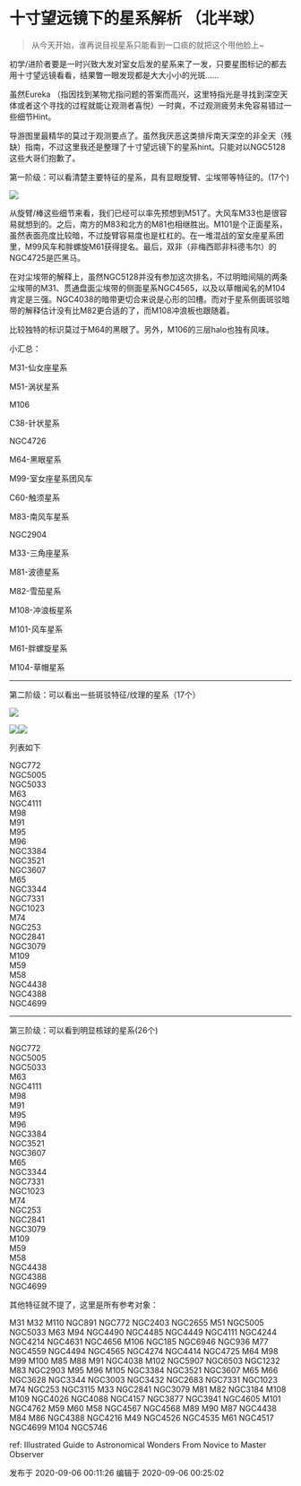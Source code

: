 # 十寸望远镜下的星系解析 （北半球）

> 从今天开始，谁再说目视星系只能看到一口痰的就把这个甩他脸上~

  

初学/进阶者要是一时兴致大发对室女后发的星系来了一发，只要星图标记的都去用十寸望远镜看看，结果瞥一眼发现都是大大小小的光斑……

虽然Eureka
（指因找到某物尤指问题的答案而高兴，这里特指光是寻找到深空天体或者这个寻找的过程就能让观测者喜悦）一时爽，不过观测疲劳未免容易错过一些细节Hint。

导游图里最精华的莫过于观测要点了。虽然我厌恶这类排斥南天深空的非全天（残缺）指南，不过这里我还是整理了十寸望远镜下的星系hint。只能对以NGC5128这些大哥们抱歉了。

  

第一阶级：可以看清楚主要特征的星系，具有显眼旋臂、尘埃带等特征的。(17个)

  

![](https://pic1.zhimg.com/v2-c50e52ae0d0a116c804e64348096d16a_720w.jpg?source=d16d100b)

  

从旋臂/棒这些细节来看，我们已经可以率先预想到M51了。大风车M33也是很容易就想到的。之后，南方的M83和北方的M81也相继胜出。M101是个正面星系，虽然表面亮度比较暗，不过旋臂容易度也是杠杠的。在一堆混战的室女座星系团里，M99风车和胖螺旋M61获得提名。最后，双非（非梅西耶非科德韦尔）的NGC4725是匹黑马。

在对尘埃带的解释上，虽然NGC5128并没有参加这次排名，不过明暗间隔的两条尘埃带的M31、贯通盘面尘埃带的侧面星系NGC4565，以及以草帽闻名的M104肯定是三强。NGC4038的暗带更切合来说是心形的凹槽。而对于星系侧面斑驳暗带的解释估计没有比M82更合适的了，而M108冲浪板也跟随着。

比较独特的标识莫过于M64的黑眼了。另外，M106的三层halo也独有风味。

  

小汇总：

M31-仙女座星系

M51-涡状星系

M106

C38-针状星系

NGC4726

M64-黑眼星系

M99-室女座星系团风车

C60-触须星系

M83-南风车星系

NGC2904

M33-三角座星系

M81-波德星系

M82-雪茄星系

M108-冲浪板星系

M101-风车星系

M61-胖螺旋星系

M104-草帽星系

  

* * *

  

第二阶级：可以看出一些斑驳特征/纹理的星系（17个）

![](https://pic2.zhimg.com/v2-f52c65934d8460eafa341d65c6d8212c_720w.png?source=d16d100b)

  

![](https://pic1.zhimg.com/v2-b912652b77a0ad7a799173cfd8826a3b_720w.png?source=d16d100b)![](https://pica.zhimg.com/v2-8c76deb137df849ee351eb882083e0b1_720w.png?source=d16d100b)

  

列表如下

NGC772  
NGC5005  
NGC5033  
M63  
NGC4111  
M98  
M91  
M95  
M96  
NGC3384  
NGC3521  
NGC3607  
M65  
NGC3344  
NGC7331  
NGC1023  
M74  
NGC253  
NGC2841  
NGC3079  
M109  
M59  
M58  
NGC4438  
NGC4388  
NGC4699

* * *

  

第三阶级：可以看到明显核球的星系(26个)

NGC772  
NGC5005  
NGC5033  
M63  
NGC4111  
M98  
M91  
M95  
M96  
NGC3384  
NGC3521  
NGC3607  
M65  
NGC3344  
NGC7331  
NGC1023  
M74  
NGC253  
NGC2841  
NGC3079  
M109  
M59  
M58  
NGC4438  
NGC4388  
NGC4699

  

其他特征就不提了，这里是所有参考对象：

M31 M32 M110 NGC891 NGC772 NGC2403 NGC2655 M51 NGC5005 NGC5033 M63 M94 NGC4490
NGC4485 NGC4449 NGC4111 NGC4244 NGC4214 NGC4631 NGC4656 M106 NGC185 NGC6946
NGC936 M77 NGC4559 NGC4494 NGC4565 NGC4274 NGC4414 NGC4725 M64 M98 M99 M100
M85 M88 M91 NGC4038 M102 NGC5907 NGC6503 NGC1232 M83 NGC2903 M95 M96 M105
NGC3384 NGC3521 NGC3607 M65 M66 NGC3628 NGC3344 NGC3003 NGC3432 NGC2683
NGC7331 NGC1023 M74 NGC253 NGC3115 M33 NGC2841 NGC3079 M81 M82 NGC3184 M108
M109 NGC4026 NGC4088 NGC4157 NGC3877 NGC3941 NGC4605 M101 NGC4762 M59 M60 M58
NGC4567 NGC4568 M89 M90 M87 NGC4438 M84 M86 NGC4388 NGC4216 M49 NGC4526
NGC4535 M61 NGC4517 NGC4699 M104 NGC5746

  

  

  

ref: Illustrated Guide to Astronomical Wonders From Novice to Master Observer

发布于 2020-09-06 00:11:26 编辑于 2020-09-06 00:25:02

